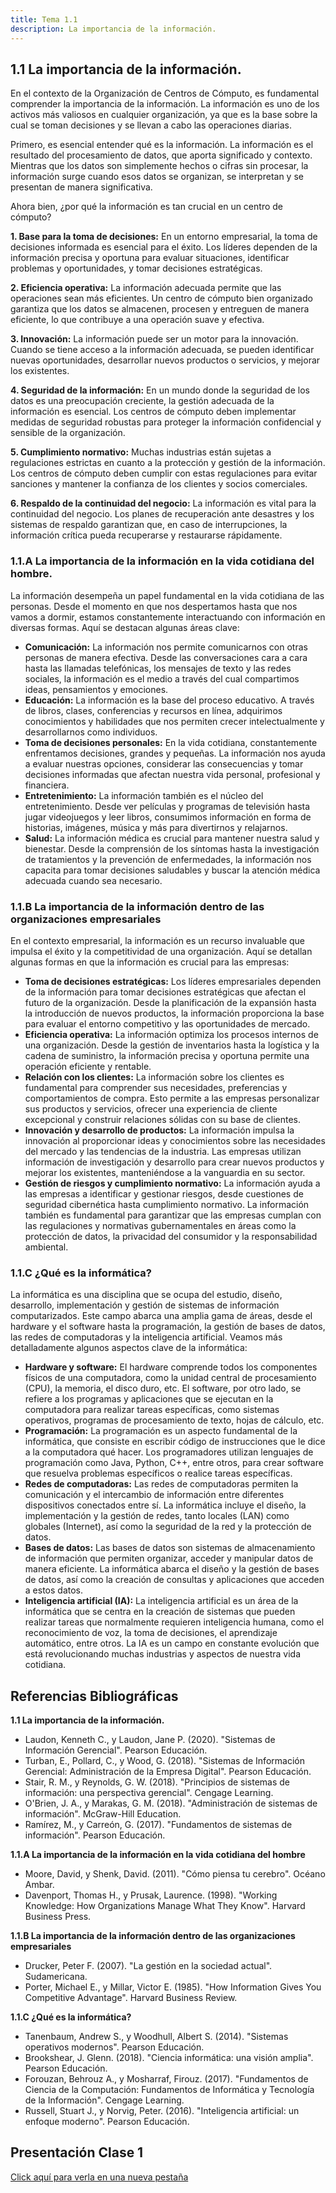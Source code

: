 ```yaml
---
title: Tema 1.1
description: La importancia de la información.
---
```

## 1.1 La importancia de la información.

En el contexto de la Organización de Centros de Cómputo, es fundamental comprender la importancia de la información. La información es uno de los activos más valiosos en cualquier organización, ya que es la base sobre la cual se toman decisiones y se llevan a cabo las operaciones diarias.

Primero, es esencial entender qué es la información. La información es el resultado del procesamiento de datos, que aporta significado y contexto. Mientras que los datos son simplemente hechos o cifras sin procesar, la información surge cuando esos datos se organizan, se interpretan y se presentan de manera significativa.

Ahora bien, ¿por qué la información es tan crucial en un centro de cómputo?

**1. Base para la toma de decisiones:** En un entorno empresarial, la toma de decisiones informada es esencial para el éxito. Los líderes dependen de la información precisa y oportuna para evaluar situaciones, identificar problemas y oportunidades, y tomar decisiones estratégicas.

**2. Eficiencia operativa:** La información adecuada permite que las operaciones sean más eficientes. Un centro de cómputo bien organizado garantiza que los datos se almacenen, procesen y entreguen de manera eficiente, lo que contribuye a una operación suave y efectiva.

**3. Innovación:** La información puede ser un motor para la innovación. Cuando se tiene acceso a la información adecuada, se pueden identificar nuevas oportunidades, desarrollar nuevos productos o servicios, y mejorar los existentes.

**4. Seguridad de la información:** En un mundo donde la seguridad de los datos es una preocupación creciente, la gestión adecuada de la información es esencial. Los centros de cómputo deben implementar medidas de seguridad robustas para proteger la información confidencial y sensible de la organización.

**5. Cumplimiento normativo:** Muchas industrias están sujetas a regulaciones estrictas en cuanto a la protección y gestión de la información. Los centros de cómputo deben cumplir con estas regulaciones para evitar sanciones y mantener la confianza de los clientes y socios comerciales.

**6. Respaldo de la continuidad del negocio:** La información es vital para la continuidad del negocio. Los planes de recuperación ante desastres y los sistemas de respaldo garantizan que, en caso de interrupciones, la información crítica pueda recuperarse y restaurarse rápidamente.

### 1.1.A La importancia de la información en la vida cotidiana del hombre.

La información desempeña un papel fundamental en la vida cotidiana de las personas. Desde el momento en que nos despertamos hasta que nos vamos a dormir, estamos constantemente interactuando con información en diversas formas. Aquí se destacan algunas áreas clave:

- **Comunicación:** La información nos permite comunicarnos con otras personas de manera efectiva. Desde las conversaciones cara a cara hasta las llamadas telefónicas, los mensajes de texto y las redes sociales, la información es el medio a través del cual compartimos ideas, pensamientos y emociones.
- **Educación:** La información es la base del proceso educativo. A través de libros, clases, conferencias y recursos en línea, adquirimos conocimientos y habilidades que nos permiten crecer intelectualmente y desarrollarnos como individuos.
- **Toma de decisiones personales:** En la vida cotidiana, constantemente enfrentamos decisiones, grandes y pequeñas. La información nos ayuda a evaluar nuestras opciones, considerar las consecuencias y tomar decisiones informadas que afectan nuestra vida personal, profesional y financiera.
- **Entretenimiento:** La información también es el núcleo del entretenimiento. Desde ver películas y programas de televisión hasta jugar videojuegos y leer libros, consumimos información en forma de historias, imágenes, música y más para divertirnos y relajarnos.
- **Salud:** La información médica es crucial para mantener nuestra salud y bienestar. Desde la comprensión de los síntomas hasta la investigación de tratamientos y la prevención de enfermedades, la información nos capacita para tomar decisiones saludables y buscar la atención médica adecuada cuando sea necesario.

### 1.1.B La importancia de la información dentro de las organizaciones empresariales

En el contexto empresarial, la información es un recurso invaluable que impulsa el éxito y la competitividad de una organización. Aquí se detallan algunas formas en que la información es crucial para las empresas:

- **Toma de decisiones estratégicas:** Los líderes empresariales dependen de la información para tomar decisiones estratégicas que afectan el futuro de la organización. Desde la planificación de la expansión hasta la introducción de nuevos productos, la información proporciona la base para evaluar el entorno competitivo y las oportunidades de mercado.
- **Eficiencia operativa:** La información optimiza los procesos internos de una organización. Desde la gestión de inventarios hasta la logística y la cadena de suministro, la información precisa y oportuna permite una operación eficiente y rentable.
- **Relación con los clientes:** La información sobre los clientes es fundamental para comprender sus necesidades, preferencias y comportamientos de compra. Esto permite a las empresas personalizar sus productos y servicios, ofrecer una experiencia de cliente excepcional y construir relaciones sólidas con su base de clientes.
- **Innovación y desarrollo de productos:** La información impulsa la innovación al proporcionar ideas y conocimientos sobre las necesidades del mercado y las tendencias de la industria. Las empresas utilizan información de investigación y desarrollo para crear nuevos productos y mejorar los existentes, manteniéndose a la vanguardia en su sector.
- **Gestión de riesgos y cumplimiento normativo:** La información ayuda a las empresas a identificar y gestionar riesgos, desde cuestiones de seguridad cibernética hasta cumplimiento normativo. La información también es fundamental para garantizar que las empresas cumplan con las regulaciones y normativas gubernamentales en áreas como la protección de datos, la privacidad del consumidor y la responsabilidad ambiental.

### 1.1.C ¿Qué es la informática?

La informática es una disciplina que se ocupa del estudio, diseño, desarrollo, implementación y gestión de sistemas de información computarizados. Este campo abarca una amplia gama de áreas, desde el hardware y el software hasta la programación, la gestión de bases de datos, las redes de computadoras y la inteligencia artificial. Veamos más detalladamente algunos aspectos clave de la informática:

- **Hardware y software:** El hardware comprende todos los componentes físicos de una computadora, como la unidad central de procesamiento (CPU), la memoria, el disco duro, etc. El software, por otro lado, se refiere a los programas y aplicaciones que se ejecutan en la computadora para realizar tareas específicas, como sistemas operativos, programas de procesamiento de texto, hojas de cálculo, etc.
- **Programación:** La programación es un aspecto fundamental de la informática, que consiste en escribir código de instrucciones que le dice a la computadora qué hacer. Los programadores utilizan lenguajes de programación como Java, Python, C++, entre otros, para crear software que resuelva problemas específicos o realice tareas específicas.
- **Redes de computadoras:** Las redes de computadoras permiten la comunicación y el intercambio de información entre diferentes dispositivos conectados entre sí. La informática incluye el diseño, la implementación y la gestión de redes, tanto locales (LAN) como globales (Internet), así como la seguridad de la red y la protección de datos.
- **Bases de datos:** Las bases de datos son sistemas de almacenamiento de información que permiten organizar, acceder y manipular datos de manera eficiente. La informática abarca el diseño y la gestión de bases de datos, así como la creación de consultas y aplicaciones que acceden a estos datos.
- **Inteligencia artificial (IA):** La inteligencia artificial es un área de la informática que se centra en la creación de sistemas que pueden realizar tareas que normalmente requieren inteligencia humana, como el reconocimiento de voz, la toma de decisiones, el aprendizaje automático, entre otros. La IA es un campo en constante evolución que está revolucionando muchas industrias y aspectos de nuestra vida cotidiana.

## Referencias Bibliográficas

**1.1 La importancia de la información.**
- Laudon, Kenneth C., y Laudon, Jane P. (2020). "Sistemas de Información Gerencial". Pearson Educación.
- Turban, E., Pollard, C., y Wood, G. (2018). "Sistemas de Información Gerencial: Administración de la Empresa Digital". Pearson Educación.
- Stair, R. M., y Reynolds, G. W. (2018). "Principios de sistemas de información: una perspectiva gerencial". Cengage Learning.
- O'Brien, J. A., y Marakas, G. M. (2018). "Administración de sistemas de información". McGraw-Hill Education.
- Ramírez, M., y Carreón, G. (2017). "Fundamentos de sistemas de información". Pearson Educación.

**1.1.A La importancia de la información en la vida cotidiana del hombre**
- Moore, David, y Shenk, David. (2011). "Cómo piensa tu cerebro". Océano Ambar.
- Davenport, Thomas H., y Prusak, Laurence. (1998). "Working Knowledge: How Organizations Manage What They Know". Harvard Business Press.

**1.1.B La importancia de la información dentro de las organizaciones empresariales**
- Drucker, Peter F. (2007). "La gestión en la sociedad actual". Sudamericana.
- Porter, Michael E., y Millar, Victor E. (1985). "How Information Gives You Competitive Advantage". Harvard Business Review.

**1.1.C ¿Qué es la informática?**
- Tanenbaum, Andrew S., y Woodhull, Albert S. (2014). "Sistemas operativos modernos". Pearson Educación.
- Brookshear, J. Glenn. (2018). "Ciencia informática: una visión amplia". Pearson Educación.
- Forouzan, Behrouz A., y Mosharraf, Firouz. (2017). "Fundamentos de Ciencia de la Computación: Fundamentos de Informática y Tecnología de la Información". Cengage Learning.
- Russell, Stuart J., y Norvig, Peter. (2016). "Inteligencia artificial: un enfoque moderno". Pearson Educación.

## Presentación Clase 1

<a href="https://manualcc.eloychavez.dev/Clase1.pdf" target="_blank">Click aquí para verla en una nueva pestaña</a>